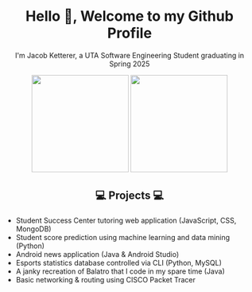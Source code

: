 <h1 align="center">Hello 👋, Welcome to my Github Profile</h1>
<p align="center">I'm Jacob Ketterer, a UTA Software Engineering Student graduating in Spring 2025</p>
<div align="center">
  <img src="https://github-readme-stats-five-ivory-45.vercel.app/api?username=jketterer02&theme=dark&show_icons=true" height="195px"/>
  <img src="https://github-readme-stats.vercel.app/api/top-langs/?username=jketterer02&layout=compact&theme=dark" height="195px"/>
</div>

## <p align="center">💻 Projects 💻</p>

  * Student Success Center tutoring web application (JavaScript, CSS, MongoDB)
  * Student score prediction using machine learning and data mining (Python)
  * Android news application (Java & Android Studio)
  * Esports statistics database controlled via CLI (Python, MySQL)
  * A janky recreation of Balatro that I code in my spare time (Java)
  * Basic networking & routing using CISCO Packet Tracer

